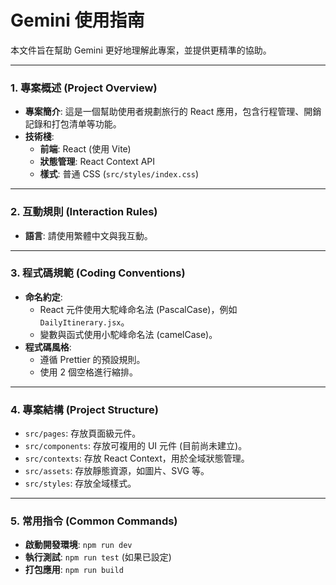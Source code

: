 # Gemini 使用指南

本文件旨在幫助 Gemini 更好地理解此專案，並提供更精準的協助。

---

### **1. 專案概述 (Project Overview)**

*   **專案簡介**: 這是一個幫助使用者規劃旅行的 React 應用，包含行程管理、開銷記錄和打包清单等功能。
*   **技術棧**:
    *   **前端**: React (使用 Vite)
    *   **狀態管理**: React Context API
    *   **樣式**: 普通 CSS (`src/styles/index.css`)

---

### **2. 互動規則 (Interaction Rules)**

*   **語言**: 請使用繁體中文與我互動。

---

### **3. 程式碼規範 (Coding Conventions)**

*   **命名約定**:
    *   React 元件使用大駝峰命名法 (PascalCase)，例如 `DailyItinerary.jsx`。
    *   變數與函式使用小駝峰命名法 (camelCase)。
*   **程式碼風格**:
    *   遵循 Prettier 的預設規則。
    *   使用 2 個空格進行縮排。

---

### **4. 專案結構 (Project Structure)**

*   `src/pages`: 存放頁面級元件。
*   `src/components`: 存放可複用的 UI 元件 (目前尚未建立)。
*   `src/contexts`: 存放 React Context，用於全域狀態管理。
*   `src/assets`: 存放靜態資源，如圖片、SVG 等。
*   `src/styles`: 存放全域樣式。

---

### **5. 常用指令 (Common Commands)**

*   **啟動開發環境**: `npm run dev`
*   **執行測試**: `npm run test` (如果已設定)
*   **打包應用**: `npm run build`
